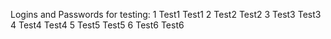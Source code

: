 Logins and Passwords for testing:
1 Test1 Test1
2 Test2 Test2
3 Test3 Test3
4 Test4 Test4
5 Test5 Test5
6 Test6 Test6
